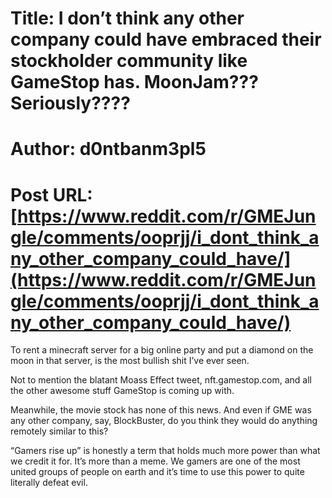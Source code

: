 # Title: I don’t think any other company could have embraced their stockholder community like GameStop has. MoonJam??? Seriously????
# Author: d0ntbanm3pl5
# Post URL: [https://www.reddit.com/r/GMEJungle/comments/ooprjj/i_dont_think_any_other_company_could_have/](https://www.reddit.com/r/GMEJungle/comments/ooprjj/i_dont_think_any_other_company_could_have/)


To rent a minecraft server for a big online party and put a diamond on the moon in that server, is the most bullish shit I’ve ever seen.


Not to mention the blatant Moass Effect tweet, nft.gamestop.com, and all the other awesome stuff GameStop is coming up with.

Meanwhile, the movie stock has none of this news. And even if GME was any other company, say, BlockBuster, do you think they would do anything remotely similar to this?

“Gamers rise up” is honestly a term that holds much more power than what we credit it for. It’s more than a meme. We gamers are one of the most united groups of people on earth and it’s time to use this power to quite literally defeat evil.